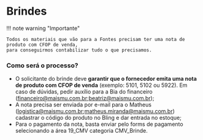 # Brindes

!!! note warning "Importante"

    Todos os materiais que vão para a Fontes precisam ter uma nota de produto com CFOP de venda,
    para conseguirmos contabilizar tudo o que precisamos.

### Como será o processo?

- O solicitante do brinde deve **garantir que o fornecedor emita uma nota de produto com CFOP de venda** (exemplo: 5101, 5102 ou 5922). Em caso de dúvidas, pedir auxílio para a Bia do financeiro (financeiro@maismu.com.br;beatriz@maismu.com.br);
- A nota precisa ser enviada por e-mail para o Matheus (logistica@maismu.com.br;matheus.miranda@maismu.com.br) cadastrar o código do produto no Bling e dar entrada no estoque;
- Para o pagamento da nota, basta enviar pelo forms de pagamento selecionando a área 19_CMV categoria CMV_Brinde.